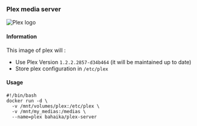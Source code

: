### Plex media server

![Plex logo](https://raw.githubusercontent.com/HipsterWhale/docker-plex-server/master/plex-logo.jpg)

#### Information

This image of plex will :

 - Use Plex Version `1.2.2.2857-d34b464` (it will be maintained up to date)
 - Store plex configuration in `/etc/plex`

#### Usage

```
#!/bin/bash
docker run -d \
  -v /mnt/volumes/plex:/etc/plex \
  -v /mnt/my_medias:/medias \
  --name=plex bahaika/plex-server
```
